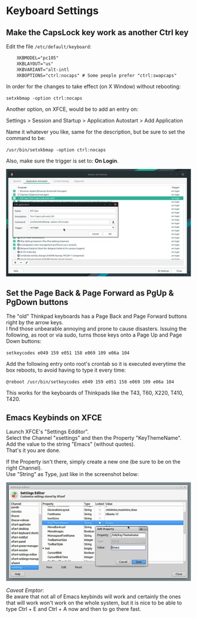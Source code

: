 # Keyboard Settings

## Make the CapsLock key work as another Ctrl key

Edit the file ``/etc/default/keyboard``:  

        XKBMODEL="pc105"
        XKBLAYOUT="us"
        XKBVARIANT="alt-intl
        XKBOPTIONS="ctrl:nocaps" # Some people prefer "ctrl:swapcaps"

In order for the changes to take effect (on X Window) without rebooting:

``setxkbmap -option ctrl:nocaps``

Another option, on XFCE, would be to add an entry on:

Settings > Session and Startup > Application Autostart > Add Application

Name it whatever you like, same for the description, but be sure to set the command to be:

``/usr/bin/setxkbmap -option ctrl:nocaps``

Also, make sure the trigger is set to: **On Login**.

![XFCE Sessino and Startup](Pics/rsz_screenshot_2021-09-27_21-40-54.jpg)

## Set the Page Back & Page Forward as PgUp & PgDown buttons

The "old" Thinkpad keyboards has a Page Back and Page Forward buttons right by the arrow keys.  
I find those unbearable annoying and prone to cause disasters. 
Issuing the following, as root or via sudo, turns those keys onto a Page Up and Page Down buttons:  

``setkeycodes e049 159 e051 158 e069 109 e06a 104``

Add the following entry onto root's crontab so it is executed everytime the box reboots, to avoid having to type it every time:  

``@reboot /usr/bin/setkeycodes e049 159 e051 158 e069 109 e06a 104``

This works for the keyboards of Thinkpads like the T43, T60, X220, T410, T420.

## Emacs Keybinds on XFCE

Launch XFCE's "Settings Edditor".  
Select  the Channel "xsettings" and then the Property "KeyThemeName".  
Add the value to the string "Emacs" (without quotes).  
That's it you are done.

If the Property isn't there, simply create a new one (be sure to be on the right Channel).  
Use "String" as Type, just like in the screenshot below:

![XFCE Settings Editor](Pics/Screenshot_2021-09-24_20-01-20.jpg)

*Caveat Emptor*:  
Be aware that not all of Emacs keybinds will work and certainly the ones that will work won't work on the whole system, but it is nice to be able to type Ctrl + E and Ctrl + A now and then to go there fast.


